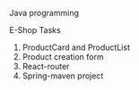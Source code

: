 Java programming

E-Shop
Tasks
1. ProductCard and ProductList
2. Product creation form
3. React-router
4. Spring-maven project
